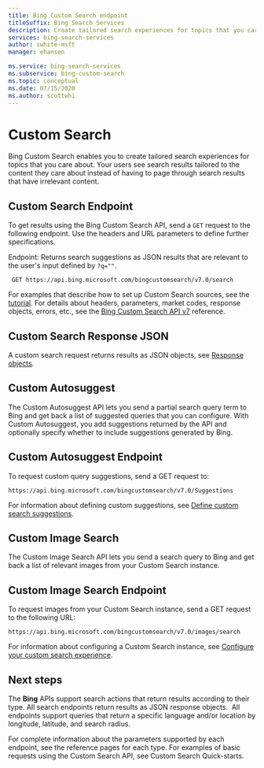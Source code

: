 ```yaml
---
title: Bing Custom Search endpoint
titleSuffix: Bing Search Services
description: Create tailored search experiences for topics that you care about. Users see search results tailored to the content they care about.
services: bing-search-services
author: swhite-msft
manager: ehansen

ms.service: bing-search-services
ms.subservice: bing-custom-search
ms.topic: conceptual
ms.date: 07/15/2020
ms.author: scottwhi
---
```


# Custom Search
Bing Custom Search enables you to create tailored search experiences for topics that you care about. Your users see search results tailored to the content they care about instead of having to page through search results that have irrelevant content.

## Custom Search Endpoint
To get results using the Bing Custom Search API, send a `GET` request to the following endpoint. Use the headers and URL parameters to define further specifications.

Endpoint: Returns search suggestions as JSON results that are relevant to the user's input defined by `?q=""`.
```  
 GET https://api.bing.microsoft.com/bingcustomsearch/v7.0/search  
```

For examples that describe how to set up Custom Search sources, see the [tutorial](tutorial/custom-search-web-page.md). For details about headers, parameters, market codes, response objects, errors, etc., see the [Bing Custom Search API v7](reference/endpoints.md) reference.

## Custom Search Response JSON
A custom search request returns results as JSON objects, see [Response objects](reference/response-objects.md). 

## Custom Autosuggest
The Custom Autosuggest API lets you send a partial search query term to Bing and get back a list of suggested queries that you can configure. With Custom Autosuggest, you add suggestions returned by the API and optionally specify whether to include suggestions generated by Bing.

## Custom Autosuggest Endpoint
To request custom query suggestions, send a GET request to:

```
https://api.bing.microsoft.com/bingcustomsearch/v7.0/Suggestions
```  

For information about defining custom suggestions, see [Define custom search suggestions](../bing-custom-autosuggest/define-custom-suggestions.md).

## Custom Image Search
The Custom Image Search API lets you send a search query to Bing and get back a list of relevant images from your Custom Search instance.

## Custom Image Search Endpoint
To request images from your Custom Search instance, send a GET request to the following URL:

```
https://api.bing.microsoft.com/bingcustomsearch/v7.0/images/search
```

For information about configuring a Custom Search instance, see [Configure your custom search experience](define-your-custom-view.md).

## Next steps
The **Bing** APIs support search actions that return results according to their type. All search endpoints return results as JSON response objects.  All endpoints support queries that return a specific language and/or location by longitude, latitude, and search radius.

For complete information about the parameters supported by each endpoint, see the reference pages for each type.
For examples of basic requests using the Custom Search API, see Custom Search Quick-starts.
